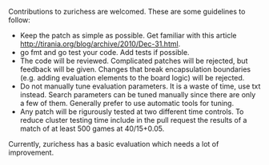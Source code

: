 Contributions to zurichess are welcomed. These are some guidelines to follow:

* Keep the patch as simple as possible. Get familiar with this article
http://tirania.org/blog/archive/2010/Dec-31.html.
* go fmt and go test your code. Add tests if possible.
* The code will be reviewed. Complicated patches will be rejected, but
feedback will be given. Changes that break encapsulation boundaries (e.g.
adding evaluation elements to the board logic) will be rejected.
* Do not manually tune evaluation parameters. It is a waste of time, use
txt instead. Search parameters can be tuned manually since there are only
a few of them. Generally prefer to use automatic tools for tuning.
* Any patch will be rigurously tested at two different time controls. To
reduce cluster testing time include in the pull request the results of a
match of at least 500 games at 40/15+0.05.

Currently, zurichess has a basic evaluation which needs a lot of improvement.
